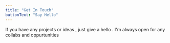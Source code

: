 ```yaml
---
title: "Get In Touch"
buttonText: "Say Hello"
---
```


If you have any projects or ideas , just give a hello . I'm always open for any collabs and oppurtunities
